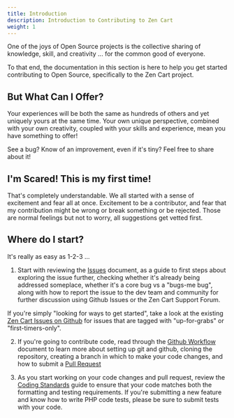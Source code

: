 ```yaml
---
title: Introduction
description: Introduction to Contributing to Zen Cart 
weight: 1
---
```



One of the joys of Open Source projects is the collective sharing of knowledge, skill, and creativity ... for the common good of everyone.

To that end, the documentation in this section is here to help you get started contributing to Open Source, specifically to the Zen Cart project. 

But What Can I Offer?
---------------------
Your experiences will be both the same as hundreds of others and yet uniquely yours at the same time. Your own unique perspective, combined with your own creativity, coupled with your skills and experience, mean you have something to offer!

See a bug? Know of an improvement, even if it's tiny? Feel free to share about it!


I'm Scared! This is my first time!
----------------------------------
That's completely understandable. We all started with a sense of excitement and fear all at once. Excitement to be a contributor, and fear that my contribution might be wrong or break something or be rejected. Those are normal feelings but not to worry, all suggestions  get vetted first. 


Where do I start?
-----------------
It's really as easy as 1-2-3 ...

1. Start with reviewing the [Issues](/dev/contributing/issues) document, as a guide to first steps about exploring the issue further, checking whether it's already being addressed someplace, whether it's a core bug vs a "bugs-me bug", along with how to report the issue to the dev team and community for further discussion using Github Issues or the Zen Cart Support Forum.

  If you're simply "looking for ways to get started", take a look at the existing [Zen Cart Issues on Github](https://github.com/zencart/zencart/issues) for issues that are tagged with "up-for-grabs" or "first-timers-only".

2. If you're going to contribute code, read through the [Github Workflow](/dev/contributing/github_workflow) document to learn more about setting up git and github, cloning the repository, creating a branch in which to make your code changes, and how to submit a [Pull Request](/dev/contributing/pull_requests)

3. As you start working on your code changes and pull request, review the [Coding Standards](/dev/contributing/coding_standards) guide to ensure that your code matches both the formatting and testing requirements. If you're submitting a new feature and know how to write PHP code tests, please be sure to submit tests with your code.


